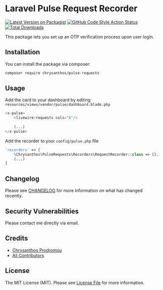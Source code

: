 # Laravel Pulse Request Recorder

[![Latest Version on Packagist](https://img.shields.io/packagist/v/chrysanthos/pulse-requests.svg?style=flat-square)](https://packagist.org/packages/chrysanthos/pulse-requests)
[![GitHub Code Style Action Status](https://img.shields.io/github/actions/workflow/status/chrysanthos/pulse-requests/fix-php-code-style-issues.yml?branch=main&label=code%20style)](https://github.com/chrysanthos/pulse-requests/actions?query=workflow%3A"Fix+PHP+code+style+issues"+branch%3Amain)
[![Total Downloads](https://img.shields.io/packagist/dt/chrysanthos/pulse-requests.svg?style=flat-square)](https://packagist.org/packages/chrysanthos/pulse-requests)

This package lets you set up an OTP verification process upon user login.

## Installation

You can install the package via composer:

```bash
composer require chrysanthos/pulse-requests
```

## Usage

Add the card to your dashboard by editing `resources/views/vendor/pulse/dashboard.blade.php`
```php
<x-pulse>
    <livewire:requests cols="8"/>
    
    (...)
</x-pulse>
```
Add the recorder to your `config/pulse.php` file
```php
'recorders' => [
    \Chrysanthos\PulseRequests\Recorders\RequestRecorder::class => [],
    (...)
]
```

## Changelog

Please see [CHANGELOG](CHANGELOG.md) for more information on what has changed recently.

## Security Vulnerabilities

Please contact me directly via email.

## Credits

- [Chrysanthos Prodromou](https://github.com/chrysanthos)
- [All Contributors](../../contributors)

## License

The MIT License (MIT). Please see [License File](LICENSE.md) for more information.
